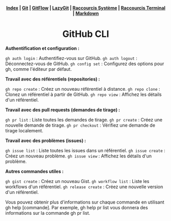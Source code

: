 <div align="center">

**[Index](README.md) | [Git](/git/git.md) | [GitFlow](/git/gitflow.md) | [LazyGit](/git/lazygit.md) | [Raccourcis Système](/shortcut-sys/shortcut.md) | [Raccourcis Terminal](/terminal/terminal.md) | [Markdown](/markdown/markdown.md)**

# GitHub CLI

</div>

**Authentification et configuration :**

`gh auth login` : Authentifiez-vous sur GitHub.
`gh auth logout` : Déconnectez-vous de GitHub.
`gh config set` : Configurez des options pour gh, comme l'éditeur par défaut.

**Travail avec des référentiels (repositories) :**

`gh repo create` : Créez un nouveau référentiel à distance.
`gh repo clone` : Clonez un référentiel à partir de GitHub.
`gh repo view` : Affichez les détails d'un référentiel.

**Travail avec des pull requests (demandes de tirage) :**

`gh pr list` : Liste toutes les demandes de tirage.
`gh pr create` : Créez une nouvelle demande de tirage.
`gh pr checkout` : Vérifiez une demande de tirage localement.

**Travail avec des problèmes (issues) :**

`gh issue list` : Liste toutes les issues dans un référentiel.
`gh issue create` : Créez un nouveau problème.
`gh issue view` : Affichez les détails d'un problème.

**Autres commandes utiles :**

`gh gist create` : Créez un nouveau Gist.
`gh workflow list` : Liste les workflows d'un référentiel.
`gh release create` : Créez une nouvelle version d'un référentiel.

Vous pouvez obtenir plus d'informations sur chaque commande en utilisant gh help [commande]. Par exemple, gh help pr list vous donnera des informations sur la commande gh pr list.